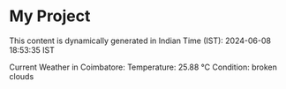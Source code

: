 # My Project

This content is dynamically generated in Indian Time (IST): 2024-06-08 18:53:35 IST


Current Weather in Coimbatore:
Temperature: 25.88 °C
Condition: broken clouds
